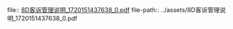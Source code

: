 file:: [8D客诉管理说明_1720151437638_0.pdf](../assets/8D客诉管理说明_1720151437638_0.pdf)
file-path:: ../assets/8D客诉管理说明_1720151437638_0.pdf
